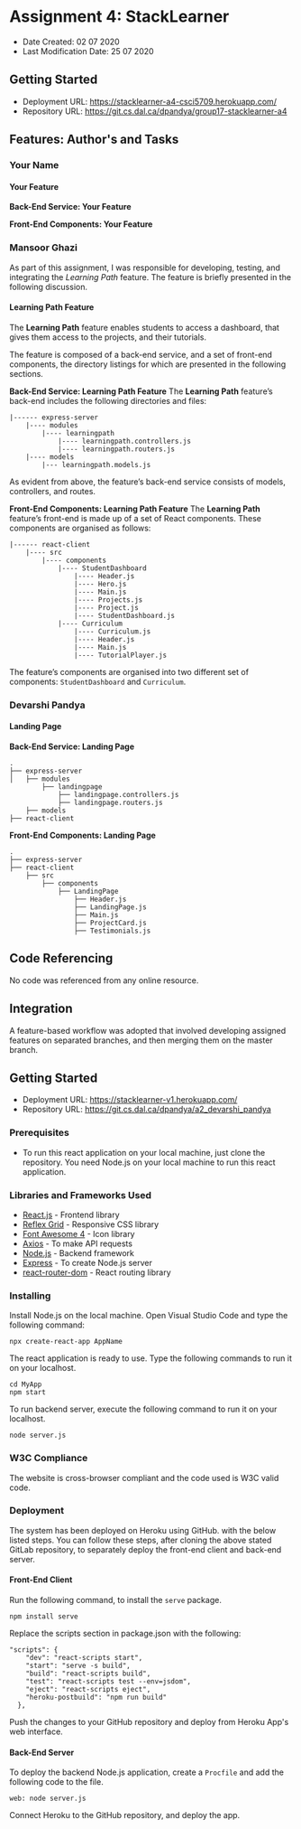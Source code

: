 # Assignment 4: StackLearner

* Date Created: 02 07 2020
* Last Modification Date: 25 07 2020

## Getting Started

* Deployment URL: https://stacklearner-a4-csci5709.herokuapp.com/
* Repository URL: https://git.cs.dal.ca/dpandya/group17-stacklearner-a4

## Features: Author's and Tasks

### Your Name

#### Your Feature

**Back-End Service: Your Feature**

**Front-End Components: Your Feature**

### Mansoor Ghazi
As part of this assignment, I was responsible for developing, testing, and integrating the *Learning Path* feature. The feature is briefly presented in the following discussion.

#### Learning Path Feature
The **Learning Path** feature enables students to access a dashboard, that gives them access to the projects, and their tutorials. 

The feature is composed of a back-end service, and a set of front-end components, the directory listings for which are presented in the following sections.

**Back-End Service: Learning Path Feature**
The **Learning Path** feature’s back-end includes the following directories and files:
```
|------ express-server
	|---- modules
		|---- learningpath
			|---- learningpath.controllers.js
			|---- learningpath.routers.js
	|---- models
		|--- learningpath.models.js
```
As evident from above, the feature’s back-end service consists of models, controllers, and routes.

**Front-End Components: Learning Path Feature**
The **Learning Path** feature’s front-end is made up of a set of React components. These components are organised as follows:
```
|------ react-client
	|---- src
		|---- components
			|---- StudentDashboard
				|---- Header.js
				|---- Hero.js
				|---- Main.js
				|---- Projects.js
				|---- Project.js
				|---- StudentDashboard.js
			|---- Curriculum
				|---- Curriculum.js
				|---- Header.js
				|---- Main.js
				|---- TutorialPlayer.js
```
The feature’s components are organised into two different set of components: `StudentDashboard` and `Curriculum`.

### Devarshi Pandya

#### Landing Page

**Back-End Service: Landing Page**
```
.
├── express-server
│   ├── modules
		├── landingpage
			├── landingpage.controllers.js
			├── landingpage.routers.js
	├── models 
├── react-client
```

**Front-End Components: Landing Page**
```
.
├── express-server
├── react-client
	├── src
		├── components
			├── LandingPage
				├── Header.js
				├── LandingPage.js
				├── Main.js
				├── ProjectCard.js
				├── Testimonials.js
```

## Code Referencing
No code was referenced from any online resource.

## Integration
A feature-based workflow was adopted that involved developing assigned features on separated branches, and then merging them on the master branch.

## Getting Started

* Deployment URL: https://stacklearner-v1.herokuapp.com/
* Repository URL: https://git.cs.dal.ca/dpandya/a2_devarshi_pandya

### Prerequisites

* To run this react application on your local machine, just clone the repository. You need Node.js on your local machine to run this react application.

### Libraries and Frameworks Used

* [React.js](https://reactjs.org/) - Frontend library
* [Reflex Grid](https://github.com/leejordan/reflex) - Responsive CSS library
* [Font Awesome 4](https://fontawesome.com/icons?d=gallery) - Icon library
* [Axios](https://www.npmjs.com/package/react-axios) - To make API requests
* [Node.js](https://nodejs.org/en/) - Backend framework
* [Express](https://expressjs.com/) - To create Node.js server
* [react-router-dom](https://www.npmjs.com/package/react-router-dom) - React routing library

### Installing

Install Node.js on the local machine. Open Visual Studio Code and type the following command:
```
npx create-react-app AppName
```
The react application is ready to use. Type the following commands to run it on your localhost.
```
cd MyApp
npm start
```
To run backend server, execute the following command to run it on your localhost.
```
node server.js
```

### W3C Compliance
The website is cross-browser compliant and the code used is W3C valid code.

### Deployment
The system has been deployed on Heroku using GitHub. with the below listed steps. You can follow these steps, after cloning the above stated GitLab repository, to separately deploy the front-end client and back-end server.

#### Front-End Client
Run the following command, to install the `serve` package.
```
npm install serve
```
Replace the scripts section in package.json with the following:
```
"scripts": {
    "dev": "react-scripts start",
    "start": "serve -s build",
    "build": "react-scripts build",
    "test": "react-scripts test --env=jsdom",
    "eject": "react-scripts eject",
    "heroku-postbuild": "npm run build"
  },
```
Push the changes to your GitHub repository and deploy from Heroku App's web interface.

#### Back-End Server
To deploy the backend Node.js application, create a `Procfile` and add the following code to the file.
```
web: node server.js
```
Connect Heroku to the GitHub repository, and deploy the app.

